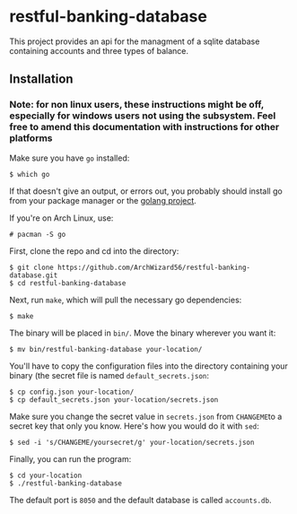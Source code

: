 # restful-banking-database
This project provides an api for the managment of a sqlite database containing accounts and three types of balance.

## Installation
### Note: for non linux users, these instructions might be off, especially for windows users not using the subsystem. Feel free to amend this documentation with instructions for other platforms
Make sure you have `go` installed:
```
$ which go
```
If that doesn't give an output, or errors out, you probably should install go from your package manager or the [golang project](https://golang.org/).

If you're on Arch Linux, use:
```
# pacman -S go
```
First, clone the repo and cd into the directory:
```
$ git clone https://github.com/ArchWizard56/restful-banking-database.git
$ cd restful-banking-database
```
Next, run  `make`, which will pull the necessary go dependencies:
```
$ make
```
The binary will be placed in `bin/`. Move the binary wherever you want it:
```
$ mv bin/restful-banking-database your-location/
```
You'll have to copy the configuration files into the directory containing your binary (the secret file is named `default_secrets.json`:
```
$ cp config.json your-location/
$ cp default_secrets.json your-location/secrets.json
```
Make sure you change the secret value in `secrets.json` from `CHANGEME`to a secret key that only you know. Here's how you would do it with `sed`:
```
$ sed -i 's/CHANGEME/yoursecret/g' your-location/secrets.json
```
Finally, you can run the program:
```
$ cd your-location
$ ./restful-banking-database
```
The default port is `8050` and the default database is called `accounts.db`.
